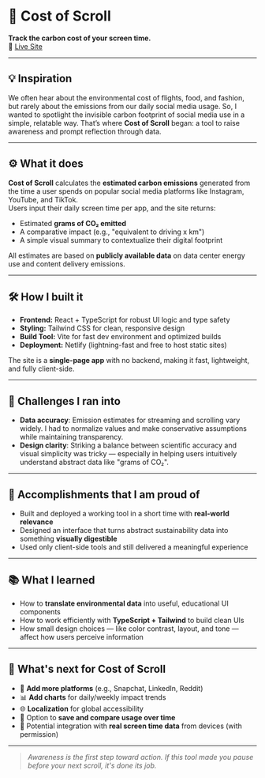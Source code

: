 # 🌿 Cost of Scroll  
**Track the carbon cost of your screen time.**  
🔗 [Live Site](https://costofscroll.netlify.app/)

---

## 💡 Inspiration

We often hear about the environmental cost of flights, food, and fashion, but rarely about the emissions from our daily social media usage. So, I wanted to spotlight the invisible carbon footprint of social media use in a simple, relatable way. That’s where **Cost of Scroll** began: a tool to raise awareness and prompt reflection through data.

---

## ⚙️ What it does

**Cost of Scroll** calculates the **estimated carbon emissions** generated from the time a user spends on popular social media platforms like Instagram, YouTube, and TikTok.  
Users input their daily screen time per app, and the site returns:
- Estimated **grams of CO₂ emitted**
- A comparative impact (e.g., "equivalent to driving x km")
- A simple visual summary to contextualize their digital footprint

All estimates are based on **publicly available data** on data center energy use and content delivery emissions.

---

## 🛠️ How I built it

- **Frontend:** React + TypeScript for robust UI logic and type safety
- **Styling:** Tailwind CSS for clean, responsive design
- **Build Tool:** Vite for fast dev environment and optimized builds
- **Deployment:** Netlify (lightning-fast and free to host static sites)

The site is a **single-page app** with no backend, making it fast, lightweight, and fully client-side.

---

## 🧗 Challenges I ran into

- **Data accuracy**: Emission estimates for streaming and scrolling vary widely. I had to normalize values and make conservative assumptions while maintaining transparency.
- **Design clarity**: Striking a balance between scientific accuracy and visual simplicity was tricky — especially in helping users intuitively understand abstract data like "grams of CO₂".

---

## 🏁 Accomplishments that I am proud of

- Built and deployed a working tool in a short time with **real-world relevance**
- Designed an interface that turns abstract sustainability data into something **visually digestible**
- Used only client-side tools and still delivered a meaningful experience

---

## 📚 What I learned

- How to **translate environmental data** into useful, educational UI components
- How to work efficiently with **TypeScript + Tailwind** to build clean UIs
- How small design choices — like color contrast, layout, and tone — affect how users perceive information

---

## 🔮 What's next for Cost of Scroll

- 📱 **Add more platforms** (e.g., Snapchat, LinkedIn, Reddit)
- 📊 **Add charts** for daily/weekly impact trends
- 🌐 **Localization** for global accessibility
- 💾 Option to **save and compare usage over time**
- 🔌 Potential integration with **real screen time data** from devices (with permission)

---

> _Awareness is the first step toward action. If this tool made you pause before your next scroll, it's done its job._

